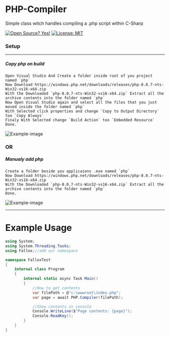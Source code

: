 # PHP-Compiler
Simple class witch handles compiling a .php script within C-Sharp

[![Open Source? Yes!](https://badgen.net/badge/Open%20Source%20%3F/Yes%21/blue?icon=github)](https://en.wikipedia.org/wiki/Open_source)
[![License: MIT](https://img.shields.io/badge/License-MIT-blue.svg)](https://github.com/Ni1kko/PHP-Compiler/blob/master/LICENSE)

### Setup
---
##### Copy php on build
```
Open Visual Studio And Create a folder inside root of you project named `php`
Now Download https://windows.php.net/downloads/releases/php-8.0.7-nts-Win32-vs16-x64.zip
With the Downloaded `php-8.0.7-nts-Win32-vs16-x64.zip` Extract all the archive contents into the folder named `php`
Now Open Visual Studio again and select all the files that you just moved inside the folder named `php`
With Selected click properties and change `Copy to Output Directory` too `Copy Always` 
Finaly With Selected change `Build Action` too `Embedded Resource`
Done.
``` 
![Example-image](https://i.imgur.com/h7QQQW0.png)

### OR

##### Manualy add php
```
Create a folder beside you applicaions .exe named `php`
Now Download https://windows.php.net/downloads/releases/php-8.0.7-nts-Win32-vs16-x64.zip
With the Downloaded `php-8.0.7-nts-Win32-vs16-x64.zip` Extract all the archive contents into the folder named `php`
Done.
```
![Example-image](https://i.imgur.com/q3h4vdY.png)

---


# Example Usage

```CS
using System;
using System.Threading.Tasks;
using Fallox;//add our namespace

namespace FalloxTest
{
    internal class Program
    {
        internal static async Task Main()
        {
            //How to get contents
            var filePath = @"c:\wwwroot\index.php";
            var page = await PHP.Compiler(filePath);

            //Show contents in console
            Console.WriteLine($"Page contents: {page}");
            Console.ReadKey();
        }
    }
}
```
